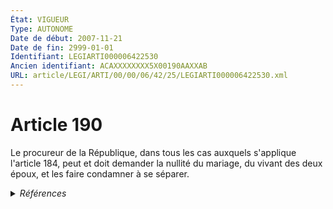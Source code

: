 ```yaml
---
État: VIGUEUR
Type: AUTONOME
Date de début: 2007-11-21
Date de fin: 2999-01-01
Identifiant: LEGIARTI000006422530
Ancien identifiant: ACAXXXXXXXX5X00190AAXXAB
URL: article/LEGI/ARTI/00/00/06/42/25/LEGIARTI000006422530.xml
---
```


<h1>Article 190</h1>

Le procureur de la République, dans tous les cas auxquels s'applique l'article
184, peut et doit demander la nullité du mariage, du vivant des deux époux, et
les faire condamner à se séparer.


<details>
  <summary><em>Références</em></summary>

  <h2>Articles faisant référence à l'article</h2>
  
  <ul>
    <li>
      <a href="https://legal.tricoteuses.fr//redirection/LEGIARTI000019017553?vers=git&vers=legifrance">Code civil - article 184 AUTONOME VIGUEUR, en vigueur depuis le 2008-06-19</a> CITATION cible
    </li>
    <li>
      <a href="https://legal.tricoteuses.fr//redirection/LEGIARTI000006400032?vers=git&vers=legifrance">LOI n° 2007-1631 du 20 novembre 2007 relative à la maîtrise de l'immigration, à l'intégration et à l'asile - article 37 ENTIEREMENT_MODIF</a> MODIFICATION cible
    </li>
    <li>
      <a href="https://legal.tricoteuses.fr//redirection/LEGIARTI000006422465?vers=git&vers=legifrance">Code civil - article 184 AUTONOME MODIFIE, en vigueur du 1933-02-20 au 1993-08-29</a> CITATION cible
    </li>
    <li>
      <a href="https://legal.tricoteuses.fr//redirection/LEGIARTI000006422466?vers=git&vers=legifrance">Code civil - article 184 AUTONOME MODIFIE, en vigueur du 1993-08-29 au 2008-06-19</a> CITATION cible
    </li>
  </ul>
  
  <h2>Références faites par l'article</h2>
  
  <ul>
    <li>
      2999-01-01 CITATION source <a href="https://legal.tricoteuses.fr//redirection/LEGIARTI000006422465?vers=git&vers=legifrance">Code civil - article 184 AUTONOME MODIFIE, en vigueur du 1933-02-20 au 1993-08-29</a>
    </li>
    <li>
      CODIFICATION source Loi 1803-03-14
    </li>
    <li>
      2007-11-20 MODIFICATION source <a href="https://legal.tricoteuses.fr//redirection/LEGIARTI000006400032?vers=git&vers=legifrance">LOI n° 2007-1631 du 20 novembre 2007 relative à la maîtrise de l'immigration, à l'intégration et à l'asile - article 37 ENTIEREMENT_MODIF</a>
    </li>
  </ul>
</details>
